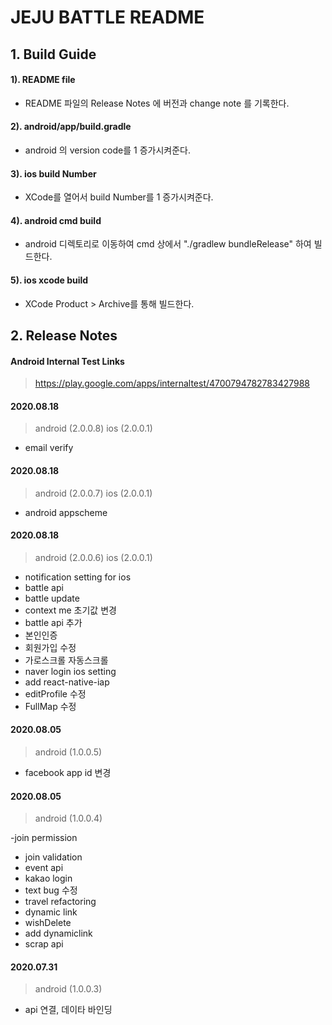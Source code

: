 # JEJU BATTLE README

## 1. Build Guide

#### 1). README file
  - README 파일의 Release Notes 에 버전과 change note 를 기록한다.
#### 2). android/app/build.gradle
  - android 의 version code를 1 증가시켜준다.
#### 3). ios build Number
  - XCode를 열어서 build Number를 1 증가시켜준다.
#### 4). android cmd build
  - android 디렉토리로 이동하여 cmd 상에서 "./gradlew bundleRelease" 하여 빌드한다.
#### 5). ios xcode build
  - XCode Product > Archive를 통해 빌드한다.


## 2. Release Notes

####  Android Internal Test Links
  > https://play.google.com/apps/internaltest/4700794782783427988

####  2020.08.18
  > android (2.0.0.8)
  > ios (2.0.0.1)

  - email verify

####  2020.08.18
  > android (2.0.0.7)
  > ios (2.0.0.1)

  - android appscheme

####  2020.08.18
  > android (2.0.0.6)
  > ios (2.0.0.1)

  - notification setting for ios
  - battle api
  - battle update
  - context me 초기값 변경
  - battle api 추가
  - 본인인증
  - 회원가입 수정
  - 가로스크롤 자동스크롤
  - naver login ios setting
  - add react-native-iap
  - editProfile 수정
  - FullMap 수정


####  2020.08.05
  > android (1.0.0.5)

  - facebook app id 변경

####  2020.08.05
  > android (1.0.0.4)

  -join permission
  - join validation
  - event api
  - kakao login
  - text bug 수정
  - travel refactoring
  - dynamic link
  - wishDelete
  - add dynamiclink
- scrap api

####  2020.07.31
  > android (1.0.0.3)

  - api 연결, 데이타 바인딩